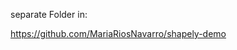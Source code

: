 separate Folder in:

<a href="https://github.com/MariaRiosNavarro/shapely-demo" target="_blank"> https://github.com/MariaRiosNavarro/shapely-demo </a>
